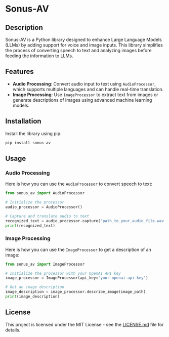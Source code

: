 # Sonus-AV

## Description
Sonus-AV is a Python library designed to enhance Large Language Models (LLMs) by adding support for voice and image inputs. This library simplifies the process of converting speech to text and analyzing images before feeding the information to LLMs.

## Features
- **Audio Processing**: Convert audio input to text using `AudioProcessor`, which supports multiple languages and can handle real-time translation.
- **Image Processing**: Use `ImageProcessor` to extract text from images or generate descriptions of images using advanced machine learning models.

## Installation

Install the library using pip:

```bash
pip install sonus-av
```

## Usage

### Audio Processing
Here is how you can use the `AudioProcessor` to convert speech to text:

```python
from sonus_av import AudioProcessor

# Initialize the processor
audio_processor = AudioProcessor()

# Capture and translate audio to text
recognized_text = audio_processor.capture('path_to_your_audio_file.wav')
print(recognized_text)
```

### Image Processing
Here is how you can use the `ImageProcessor` to get a description of an image:

```python
from sonus_av import ImageProcessor

# Initialize the processor with your OpenAI API key
image_processor = ImageProcessor(api_key='your-openai-api-key')

# Get an image description
image_description = image_processor.describe_image(image_path)
print(image_description)
```

## License
This project is licensed under the MIT License - see the [LICENSE.md](LICENSE) file for details.
